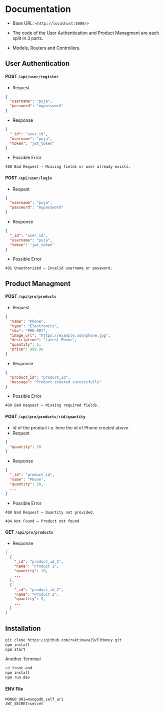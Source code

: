 
# Documentation
- Base URL: `<http://localhost:5000/>`

- The code of the User Authentication and Product Managment are each split in 3 parts.

- Models, Routers and Controllers.

## User Authentication

####   POST `/api/user/register`

- Request
```json
{
  "username": "puja",
  "password": "mypassword"
}
```
- Response
```json
{
  "_id": "user_id",
  "username": "puja",
  "token": "jwt_token"
}
```
- Possible Error
  
`
400 Bad Request — Missing fields or user already exists.
`

####   POST `/api/user/login`

- Request
```json
{
  "username": "puja",
  "password": "mypassword"
}
```
- Response
```json
{
  "_id": "user_id",
  "username": "puja",
  "token": "jwt_token"
}
```

- Possible Error
  
`
401 Unauthorized — Invalid username or password.
`
## Product Managment

####   POST `/api/pro/products`

- Request
```json
{
  "name": "Phone",
  "type": "Electronics",
  "sku": "PHN-001",
  "image_url": "https://example.com/phone.jpg",
  "description": "Latest Phone",
  "quantity": 5,
  "price": 999.99
}

```
- Response
```json
{
  "product_id": "product_id",
  "message": "Product created successfully"
}
```
- Possible Error
  
`
400 Bad Request — Missing required fields.
`
####   POST `/api/pro/products/:id/quantity`
- id of the product i.e. here the id of Phone created above.
- Request
```json
{
  "quantity": 20
}

```
- Response
```json
{
  "_id": "product_id",
  "name": "Phone",
  "quantity": 20,
  ...
}

```
- Possible Error

`
400 Bad Request — Quantity not provided.
`

`
404 Not Found — Product not found
`
####   GET `/api/pro/products`
- Response
```json
[
  {
    "_id": "product_id_1",
    "name": "Product 1",
    "quantity": 10,
    ...
  },
  {
    "_id": "product_id_2",
    "name": "Product 2",
    "quantity": 5,
    ...
  }
]

```

## Installation

```bash
git clone https://github.com/raktimava29/FiMoney.git
npm install
npm start
```
Another Terminal
```bash
cd front-end
npm install
npm run dev
```
#### ENV File
```
MONGO_URI=mongodb_self_uri
JWT_SECRET=secret
```
    
